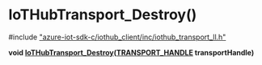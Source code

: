 # IoTHubTransport_Destroy()

\#include ["azure-iot-sdk-c/iothub_client/inc/iothub_transport_ll.h"](../iot-c-ref-iothub-transport-ll-h.md)  

**void [IoTHubTransport_Destroy](#iothub__transport__ll_8h_1a7ce5be75000ff0ae71215535da0a1cc2)([TRANSPORT_HANDLE](#iothub__transport__ll_8h_1a085a6035b065e4f48f3789e428235aa4) transportHandle)**

